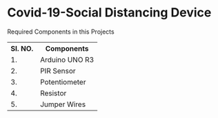 # Covid-19-Social Distancing Device

<p>Required Components in this Projects</p>
<table>
  <tr>
    <th>SI. NO.</th>
     <th>Components</th>
    <tr>
      <td>1.</td>
      <td>Arduino UNO R3</td>
      </tr>
  <tr>
      <td>2.</td>
      <td>PIR Sensor</td>
      </tr>
  <tr>
      <td>3.</td>
      <td>Potentiometer</td>
      </tr>
  <tr>
      <td>4.</td>
      <td>Resistor</td>
      </tr>
    <tr>
      <td>5.</td>
      <td>Jumper Wires</td>
      </tr>
  </tr>
  </table>
